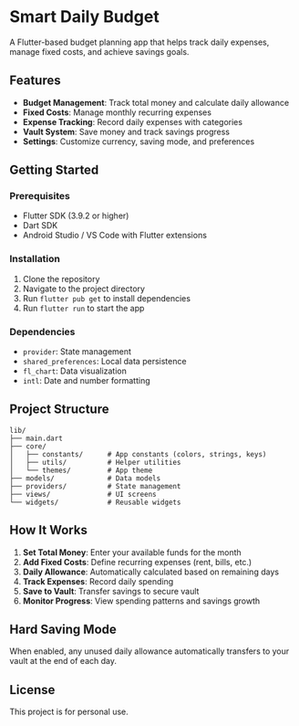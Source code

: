 # Smart Daily Budget

A Flutter-based budget planning app that helps track daily expenses, manage fixed costs, and achieve savings goals.

## Features

- **Budget Management**: Track total money and calculate daily allowance
- **Fixed Costs**: Manage monthly recurring expenses
- **Expense Tracking**: Record daily expenses with categories
- **Vault System**: Save money and track savings progress
- **Settings**: Customize currency, saving mode, and preferences

## Getting Started

### Prerequisites

- Flutter SDK (3.9.2 or higher)
- Dart SDK
- Android Studio / VS Code with Flutter extensions

### Installation

1. Clone the repository
2. Navigate to the project directory
3. Run `flutter pub get` to install dependencies
4. Run `flutter run` to start the app

### Dependencies

- `provider`: State management
- `shared_preferences`: Local data persistence
- `fl_chart`: Data visualization
- `intl`: Date and number formatting

## Project Structure

```
lib/
├── main.dart
├── core/
│   ├── constants/      # App constants (colors, strings, keys)
│   ├── utils/          # Helper utilities
│   └── themes/         # App theme
├── models/             # Data models
├── providers/          # State management
├── views/              # UI screens
└── widgets/            # Reusable widgets
```

## How It Works

1. **Set Total Money**: Enter your available funds for the month
2. **Add Fixed Costs**: Define recurring expenses (rent, bills, etc.)
3. **Daily Allowance**: Automatically calculated based on remaining days
4. **Track Expenses**: Record daily spending
5. **Save to Vault**: Transfer savings to secure vault
6. **Monitor Progress**: View spending patterns and savings growth

## Hard Saving Mode

When enabled, any unused daily allowance automatically transfers to your vault at the end of each day.

## License

This project is for personal use.

